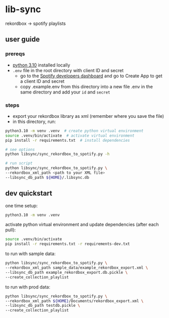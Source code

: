 # lib-sync

rekordbox -> spotify playlists

## user guide

### prereqs

- [python 3.10](https://www.python.org/downloads/release/python-31010/) installed locally
- `.env` file in the root directory with client ID and secret
  - go to the [Spotify developers dashboard](https://developer.spotify.com/dashboard) and go to Create App to get a client ID and secret
  - copy .example.env from this directory into a new file .env in the same directory and add your `id` and `secret`

### steps

- export your rekordbox library as xml (remember where you save the file)
- in this directory, run:

```bash
python3.10 -m venv .venv  # create python virtual environment
source .venv/bin/activate  # activate virtual environment
pip install -r requirements.txt  # install dependencies

# see options
python libsync/sync_rekordbox_to_spotify.py -h

# run script
python libsync/sync_rekordbox_to_spotify.py \
--rekordbox_xml_path <path to your XML file>
--libsync_db_path ${HOME}/.libsync.db
```

## dev quickstart

one time setup:

```bash
python3.10 -m venv .venv
```

activate python virtual environment and update dependencies (after each pull):

```bash
source .venv/bin/activate
pip install -r requirements.txt -r requirements-dev.txt
```

to run with sample data:

```bash
python libsync/sync_rekordbox_to_spotify.py \
--rekordbox_xml_path sample_data/example_rekordbox_export.xml \
--libsync_db_path example_rekordbox_export.db.pickle \
--create_collection_playlist
```

to run with prod data:

```bash
python libsync/sync_rekordbox_to_spotify.py \
--rekordbox_xml_path ${HOME}/Documents/rekordbox_export.xml \
--libsync_db_path testdb.pickle \
--create_collection_playlist
```
